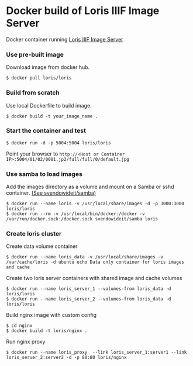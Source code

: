 Docker build of Loris IIIF Image Server
===========

Docker container running [Loris IIIF Image Server](https://github.com/loris-imageserver/loris)

### Use  pre-built image
Download image from docker hub.

    $ docker pull loris/loris

### Build from scratch
Use local Dockerfile to build image.

    $ docker build -t your_image_name .

### Start the container and test

    $ docker run -d -p 5004:5004 loris/loris

Point your browser to `http://<Host or Container IP>:5004/01/02/0001.jp2/full/full/0/default.jpg`

### Use samba to load images
Add the images directory as a volume and mount on a Samba or sshd container. [(See svendowideit/samba)](https://registry.hub.docker.com/u/svendowideit/samba/)

    $ docker run --name loris -v /usr/local/share/images -d -p 3000:3000 loris/loris
    $ docker run --rm -v /usr/local/bin/docker:/docker -v /var/run/docker.sock:/docker.sock svendowideit/samba loris
    

### Create loris cluster
Create data volume container

    $ docker run --name loris_data -v /usr/local/share/images -v /var/cache/loris -d ubuntu echo Data only container for loris images and cache

Create two loris server containers with shared image and cache volumes    

    $ docker run --name loris_server_1 --volumes-from loris_data -d loris/loris
    $ docker run --name loris_server_2 --volumes-from loris_data -d loris/loris
    
Build nginx image with custom config

    $ cd nginx
    $ docker build -t loris/nginx .

Run nginx proxy

    $ docker run --name loris_proxy  --link loris_server_1:server1 --link loris_server_2:server2 -d -p 80:80 loris/nginx